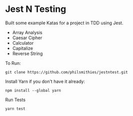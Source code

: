 # Jest N Testing

Built some example Katas for a project in TDD using Jest. 

- Array Analysis
- Caesar Cipher
- Calculator
- Capitalize
- Reverse String

To Run:
```
git clone https://github.com/philsmithies/jestntest.git
```

Install Yarn if you don't have it already:
```
npm install --global yarn
```

Run Tests
```
yarn test
```

